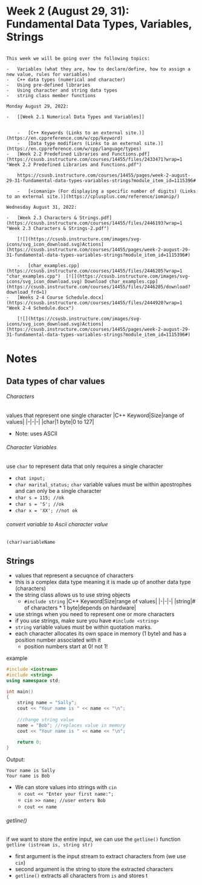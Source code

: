 # Week 2 (August 29, 31): Fundamental Data Types, Variables, Strings

```

This week we will be going over the following topics:

-   Variables (what they are, how to declare/define, how to assign a new value, rules for variables)
-   C++ data types (numerical and character)
-   Using pre-defined libraries
-   Using character and string data types
-   string class member functions

Monday August 29, 2022:

-   [[Week 2.1 Numerical Data Types and Variables]]
    
     
    -   [C++ Keywords (Links to an external site.)](https://en.cppreference.com/w/cpp/keyword)
    -   [Data type modifiers (Links to an external site.)](https://en.cppreference.com/w/cpp/language/types)
-   [Week 2.2 Predefined Libraries and Functions.pdf](https://csusb.instructure.com/courses/14455/files/2433471?wrap=1 "Week 2.2 Predefined Libraries and Functions.pdf")
    
    https://csusb.instructure.com/courses/14455/pages/week-2-august-29-31-fundamental-data-types-variables-strings?module_item_id=1115396# 
     
    -   [<iomanip> (For displaying a specific number of digits) (Links to an external site.)](https://cplusplus.com/reference/iomanip/)

Wednesday August 31, 2022:

-   [Week 2.3 Characters & Strings.pdf](https://csusb.instructure.com/courses/14455/files/2446193?wrap=1 "Week 2.3 Characters & Strings-2.pdf") 
    
    [![](https://csusb.instructure.com/images/svg-icons/svg_icon_download.svg)Actions](https://csusb.instructure.com/courses/14455/pages/week-2-august-29-31-fundamental-data-types-variables-strings?module_item_id=1115396#)
    
    -   [char_examples.cpp](https://csusb.instructure.com/courses/14455/files/2446205?wrap=1 "char_examples.cpp")  [![](https://csusb.instructure.com/images/svg-icons/svg_icon_download.svg) Download char_examples.cpp](https://csusb.instructure.com/courses/14455/files/2446205/download?download_frd=1) 
-   [Weeks 2-4 Course Schedule.docx](https://csusb.instructure.com/courses/14455/files/2444920?wrap=1 "Week 2-4 Schedule.docx")
    
    [![](https://csusb.instructure.com/images/svg-icons/svg_icon_download.svg)Actions](https://csusb.instructure.com/courses/14455/pages/week-2-august-29-31-fundamental-data-types-variables-strings?module_item_id=1115396#)
```

# Notes
## Data types of char values
###### Characters
values that represent one single character
|C++ Keyword|Size|range of values|
|-|-|-|
|char|1 byte|0 to 127|
- Note: uses ASCII

###### Character Variables
use `char` to represent data that only requires a single character
- `chat input;`
- `char marital_status;`
`char` variable values must be within apostrophes and can only be a single character
- `char s = 115; //ok`
- `char s = 'S'; //ok`
- `char x = 'XX'; //not ok`
###### convert variable to Ascii character value
`(char)variableName`

## Strings
- values that represent a secuqnce of characters
- this is a complex data type meaning it is made up of another data type (characters)
- the string class allows us to use string objects
	- `#include string`
|C++ Keyword|Size|range of values|
|-|-|-|
|string|# of characters * 1 byte|depends on hardware|
- use strings when you need to represent one or more characters
- if you use strings, make sure you have `#include <string>`
- `string` variable values must be within quotation marks.
- each character allocates its own space in memory (1 byte) and has a position number associated with it
	- position numbers start at 0! not 1!

example
```c++
#include <iostream>
#include <string>
using namespace std;

int main()
{
	string name = "Sally";
	cout << "Your name is " << name << "\n";
	
	//change string value
	name = "Bob"; //replaces value in memory
	cout << "Your name is " << name << "\n";
	
	return 0;
}
```
Output:
```
Your name is Sally
Your name is Bob
```

- We can store values into strings with `cin`
	- `cout << "Enter your first name:";`
	- `cin >> name; //user enters Bob`
	- `cout << name`

###### getline()
if we want to store the entire input, we can use the `getline()` function
`getline (istream is, string str)`
- first argument is the input stream to extract characters from (we use `cin`)
- second argument is the string to store the extracted characters
- `getline()` extracts all characters from `is` and stores t